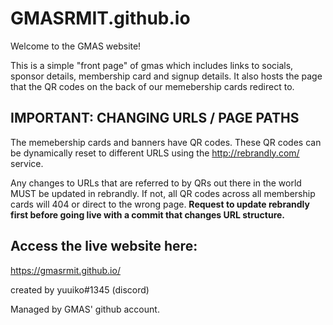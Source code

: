 # GMASRMIT.github.io

Welcome to the GMAS website!

This is a simple "front page" of gmas which includes links to socials, sponsor details, membership card and signup details.
It also hosts the page that the QR codes on the back of our memebership cards redirect to.

**IMPORTANT: CHANGING URLS / PAGE PATHS**
-
The memebership cards and banners have QR codes.
These QR codes can be dynamically reset to different URLS using the http://rebrandly.com/ service.

Any changes to URLs that are referred to by QRs out there in the world MUST be updated in rebrandly.
If not, all QR codes across all membership cards will 404 or direct to the wrong page.
**Request to update rebrandly first before going live with a commit that changes URL structure.**

Access the live website here:
-
https://gmasrmit.github.io/


created by yuuiko#1345 (discord)

Managed by GMAS' github account.

